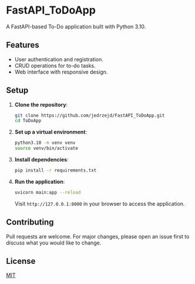 # FastAPI_ToDoApp

A FastAPI-based To-Do application built with Python 3.10.

## Features

- User authentication and registration.
- CRUD operations for to-do tasks.
- Web interface with responsive design.

## Setup

1. **Clone the repository**:

    ```bash
    git clone https://github.com/jedrzejd/FastAPI_ToDoApp.git
    cd ToDoApp
    ```
2. **Set up a virtual environment**:
    
    ```bash
    python3.10 -m venv venv
    source venv/bin/activate
   ```
3. **Install dependencies**:
    ```bash
    pip install -r requirements.txt
    ```
4. **Run the application**:
    ```bash
    uvicorn main:app --reload
    ```
   
    Visit `http://127.0.0.1:8000` in your browser to access the application.

## Contributing

Pull requests are welcome. For major changes, please open an issue first to discuss what you would like to change.

## License

[MIT](https://choosealicense.com/licenses/mit/)
